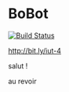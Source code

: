 # BoBot

[![Build Status](https://travis-ci.org/IUTInfoAix/BoBot.png?branch=master)](https://travis-ci.org/IUTInfoAix/BoBot)

http://bit.ly/iut-4

salut !

au revoir 
